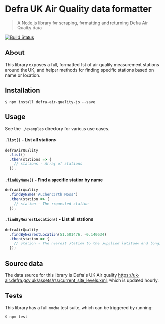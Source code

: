 # Defra UK Air Quality data formatter

> A Node.js library for scraping, formatting and returning Defra Air Quality data

[![Build Status](https://travis-ci.org/chrishutchinson/defra-air-quality-js.svg?branch=master)](https://travis-ci.org/chrishutchinson/defra-air-quality-js)

## About

This library exposes a full, formatted list of air quality measurement stations around the UK, and helper methods for finding specific stations based on name or location.


## Installation

    $ npm install defra-air-quality-js --save


## Usage

See the `./examples` directory for various use cases.

#### `.list()` - List all stations

```js
defraAirQuality
  .list()
  .then(stations => {
    // stations - Array of stations
  });
```

#### `.findByName()` - Find a specific station by name

```js
defraAirQuality
  .findByName('Auchencorth Moss')
  .then(station => {
    // station - The requested station
  });
```

#### `.findByNearestLocation()` - List all stations

```js
defraAirQuality
  .findByNearestLocation(51.501476, -0.140634)
  .then(station => {
    // station - The nearest station to the supplied latitude and longitude
  });
```


## Source data

The data source for this library is Defra's UK Air quality https://uk-air.defra.gov.uk/assets/rss/current_site_levels.xml, which is updated hourly.


## Tests

This library has a full `mocha` test suite, which can be triggered by running:

    $ npm test